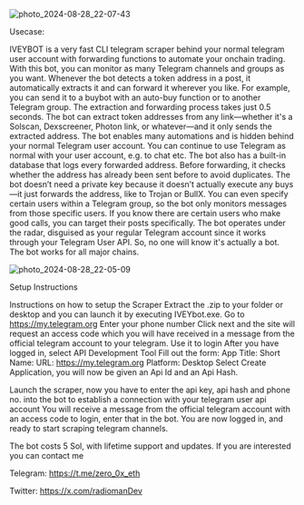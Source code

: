 ![photo_2024-08-28_22-07-43](https://github.com/user-attachments/assets/e1a9aedd-a065-40fb-8670-a43fb1ddd309)

Usecase:

IVEYBOT is a very fast CLI telegram scraper behind your normal telegram user account with forwarding functions to automate your onchain trading.
With this bot, you can monitor as many Telegram channels and groups as you want. Whenever the bot detects a token address in a post, it automatically extracts it and can forward it wherever you like.
For example, you can send it to a buybot with an auto-buy function or to another Telegram group. The extraction and forwarding process takes just 0.5 seconds. The bot can extract token addresses from
any link—whether it's a Solscan, Dexscreener, Photon link, or whatever—and it only sends the extracted address.
The bot enables many automations and is hidden behind your normal Telegram user account. You can continue to use Telegram as normal with your user account, e.g. to chat etc.
The bot also has a built-in database that logs every forwarded address. Before forwarding, it checks whether the address has already been sent before to avoid duplicates. 
The bot doesn’t need a private key because it doesn’t actually execute any buys—it just forwards the address, like to Trojan or BullX.
You can even specify certain users within a Telegram group, so the bot only monitors messages from those specific users. If you know there are certain users who make good calls, 
you can target their posts specifically. The bot operates under the radar, disguised as your regular Telegram account since it works through your Telegram User API. So, no one will know it's actually a bot.
The bot works for all major chains.

![photo_2024-08-28_22-05-09](https://github.com/user-attachments/assets/db17673b-a1bd-4d76-8b68-5b4f8939006f)


Setup Instructions

Instructions on how to setup the Scraper
Extract the .zip to your folder or desktop and you can launch it by executing IVEYbot.exe.
Go to https://my.telegram.org
Enter your phone number
Click next and the site will request an access code which you will have received in a message from the official telegram account to your telegram. 
Use it to login
After you have logged in, select API Development Tool
Fill out the form:
App Title: <Anything can go here>
Short Name: <Anything can go here>
URL: https://my.telegram.org
Platform: Desktop
Select Create Application, you will now be given an Api Id and an Api Hash. 


Launch the scraper, now you have to enter the api key, api hash and phone no. into the bot to establish a connection with your telegram user api account
You will receive a message from the official telegram account with an access code to login, enter that in the bot.
You are now logged in, and ready to start scraping telegram channels.

The bot costs 5 Sol, with lifetime support and updates. If you are interested you can contact me

Telegram: https://t.me/zero_0x_eth

Twitter: https://x.com/radiomanDev
